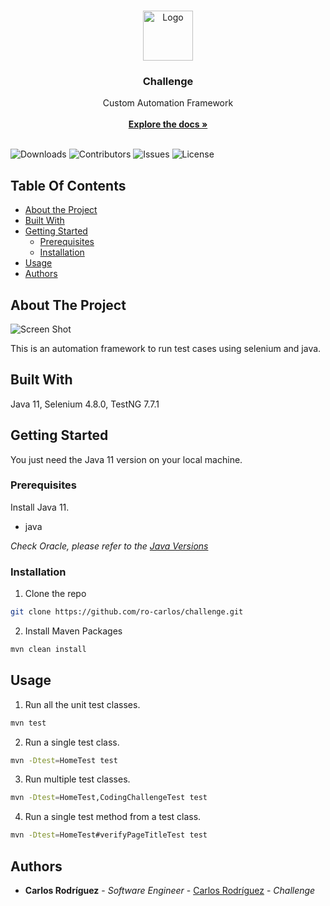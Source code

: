 <br/>
<p align="center">
  <a href="https://github.com/ro-carlos/challenge">
    <img src="https://upload.wikimedia.org/wikipedia/commons/d/d5/Selenium_Logo.png" alt="Logo" width="80" height="80">
  </a>

  <h3 align="center">Challenge</h3>

  <p align="center">
    Custom Automation Framework
    <br/>
    <br/>
    <a href="https://github.com/ro-carlos/challenge"><strong>Explore the docs »</strong></a>
    <br/>
    <br/>
  </p>
</p>

![Downloads](https://img.shields.io/github/downloads/ro-carlos/challenge/total) ![Contributors](https://img.shields.io/github/contributors/ro-carlos/challenge?color=dark-green) ![Issues](https://img.shields.io/github/issues/ro-carlos/challenge) ![License](https://img.shields.io/github/license/ro-carlos/challenge) 

## Table Of Contents

* [About the Project](#about-the-project)
* [Built With](#built-with)
* [Getting Started](#getting-started)
  * [Prerequisites](#prerequisites)
  * [Installation](#installation)
* [Usage](#usage)
* [Authors](#authors)

## About The Project

![Screen Shot](https://lh4.googleusercontent.com/XMBC-A9bU7FcXtmw99Yhz-rJvCH-SBa6Pmcy2EZBXf-pCTG4sIO0QJS0CjrjM8Rne44=w2400)

This is an automation framework to run test cases using selenium and java.

## Built With

Java 11, Selenium 4.8.0, TestNG 7.7.1

## Getting Started

You just need the Java 11 version on your local machine.

### Prerequisites

Install Java 11.

* java

_Check Oracle, please refer to the [Java Versions](https://www.oracle.com/java/technologies/javase/jdk11-archive-downloads.html)_

### Installation

1. Clone the repo

```sh
git clone https://github.com/ro-carlos/challenge.git
```

2. Install Maven Packages

```sh
mvn clean install
```

## Usage

1. Run all the unit test classes.
```sh
mvn test
```

2. Run a single test class.
```sh
mvn -Dtest=HomeTest test
```

 3. Run multiple test classes.
```sh
mvn -Dtest=HomeTest,CodingChallengeTest test
```

 4. Run a single test method from a test class.
```sh
mvn -Dtest=HomeTest#verifyPageTitleTest test
```

## Authors

* **Carlos Rodríguez** - *Software Engineer* - [Carlos Rodríguez](https://github.com/ro-carlos/) - *Challenge*

